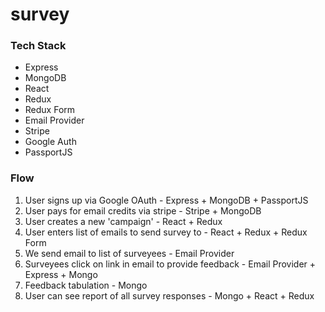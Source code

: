 # survey

### Tech Stack

- Express
- MongoDB
- React
- Redux
- Redux Form
- Email Provider
- Stripe
- Google Auth
- PassportJS

### Flow

1. User signs up via Google OAuth - Express + MongoDB + PassportJS
2. User pays for email credits via stripe - Stripe + MongoDB
3. User creates a new 'campaign' - React + Redux
4. User enters list of emails to send survey to - React + Redux + Redux Form
5. We send email to list of surveyees - Email Provider
6. Surveyees click on link in email to provide feedback - Email Provider + Express + Mongo
7. Feedback tabulation - Mongo
8. User can see report of all survey responses - Mongo + React + Redux
